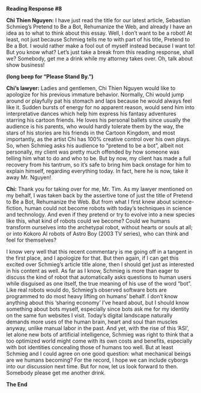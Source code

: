 **Reading Response #8**

**Chi Thien Nguyen:** I have just read the title for our latest article, Sebastian Schmieg’s Pretend to Be a Bot, Rehumanize the Web, and 
already I have an idea as to what to think about this essay. Well, I don’t want to be a robot! At least, not just because Schmieg tells me 
to with part of his title, Pretend to Be a Bot. I would rather make a fool out of myself instead because I want to! But you know what? 
Let’s just take a break from this reading response, shall we? Somebody, get me a drink while my attorney takes over. Oh, talk about 
show business!

**(long beep for “Please Stand By.”)**

**Chi’s lawyer:** Ladies and gentlemen, Chi Thien Nguyen would like to apologize for his previous immature behavior. Normally, Chi would jump 
around or playfully pat his stomach and laps because he would always feel like it. Sudden bursts of energy for no apparent reason, would 
send him into interpretative dances which help him express his fantasy adventures starring his cartoon friends. He loves his personal 
ballets since usually the audience is his parents, who would hardly tolerate them by the way, the stars of his stories are his friends in 
the Cartoon Kingdom, and most importantly, as the artist Chi has 100% creative control over his own plays. So, when Schmieg asks his 
audience to “pretend to be a bot”, albeit not personally, my client was pretty much offended by how someone was telling him what to do and 
who to be. But by now, my client has made a full recovery from his tantrum, so it’s safe to bring him back onstage for him to explain 
himself, regarding everything today. In fact, here he is now, take it away Mr. Nguyen!

**Chi:** Thank you for taking over for me, Mr. Tim. As my lawyer mentioned on my behalf, I was taken back by the assertive tone of just the 
title of Pretend to Be a Bot, Rehumanize the Web. But from what I first knew about science-fiction, human could not become robots with 
today’s techniques in science and technology. And even if they pretend or try to evolve into a new species like this, what kind of robots 
could we become? Could we humans transform ourselves into the archetypal robot, without hearts or souls at all; or into Kokoro AI robots 
of Astro Boy (2003 TV series), who can think and feel for themselves? 

I know very well that this recent commentary is me going off in a tangent in the first place, and I apologize for that. But then again, if 
I can get this excited over Schmieg’s article title alone, then I should get just as interested in his content as well. As far as I know, 
Schmieg is more than eager to discuss the kind of robot that automatically asks questions to human users while disguised as one itself, 
the true meaning of his use of the word “bot”. Like real robots would do, Schmieg’s observed software bots are programmed to do most heavy 
lifting on humans’ behalf. I don’t know anything about this ‘sharing economy’ I’ve heard about, but I should know something about bots 
myself, especially since bots ask me for my identity on the same fun websites I visit. Today’s digital landscape naturally demands more 
uses of the human brain, heart and soul than muscles anyway, unlike manual labor in the past. And yet, with the rise of this ‘ASI’, let 
alone new bots of artificial intelligence, Schmieg was right to think that a too optimized world might come with its own costs and benefits, 
especially with bot identities concealing those of humans too well. But at least Schmieg and I could agree on one good question: what 
mechanical beings are we humans becoming? For the record, I hope we can include cyborgs into our discussion next time. But for now, 
let us look forward to then. Somebody please get me another drink.

**The End**
